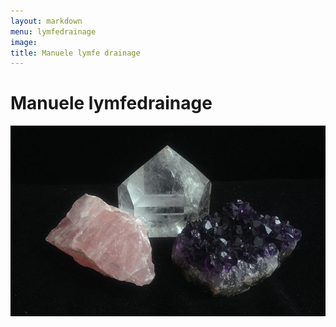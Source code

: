 ```yaml
---
layout: markdown
menu: lymfedrainage
image: 
title: Manuele lymfe drainage
---
```

# Manuele lymfedrainage


![feng shui](images/stenen.jpg)
